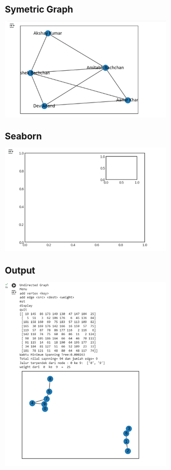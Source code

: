 # Symetric Graph
<img src="/symetric_graph.png"/>

# Seaborn
<img src="/seaborn.png"/>

# Output
<img src="/output.png"/>
